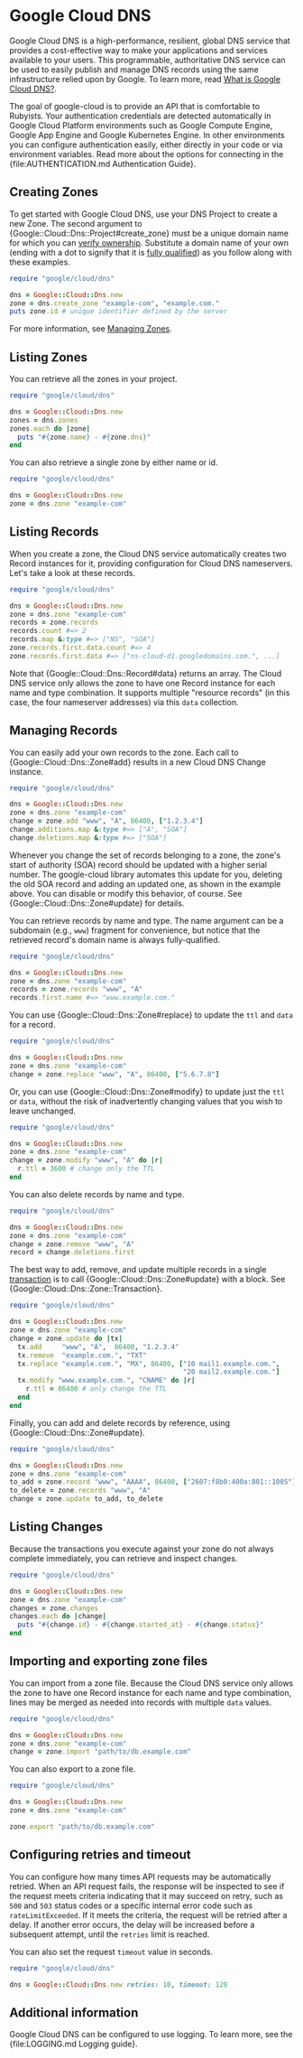 # Google Cloud DNS

Google Cloud DNS is a high-performance, resilient, global DNS service that
provides a cost-effective way to make your applications and services
available to your users. This programmable, authoritative DNS service can
be used to easily publish and manage DNS records using the same
infrastructure relied upon by Google. To learn more, read [What is Google
Cloud DNS?](https://cloud.google.com/dns/what-is-cloud-dns).

The goal of google-cloud is to provide an API that is comfortable to
Rubyists. Your authentication credentials are detected automatically in
Google Cloud Platform environments such as Google Compute Engine, Google
App Engine and Google Kubernetes Engine. In other environments you can
configure authentication easily, either directly in your code or via
environment variables. Read more about the options for connecting in the
{file:AUTHENTICATION.md Authentication Guide}.

## Creating Zones

To get started with Google Cloud DNS, use your DNS Project to create a new
Zone. The second argument to {Google::Cloud::Dns::Project#create_zone}
must be a unique domain name for which you can [verify
ownership](https://www.google.com/webmasters/verification/home).
Substitute a domain name of your own (ending with a dot to signify that it
is [fully
qualified](https://en.wikipedia.org/wiki/Fully_qualified_domain_name)) as
you follow along with these examples.

```ruby
require "google/cloud/dns"

dns = Google::Cloud::Dns.new
zone = dns.create_zone "example-com", "example.com."
puts zone.id # unique identifier defined by the server
```

For more information, see [Managing
Zones](https://cloud.google.com/dns/zones/).

## Listing Zones

You can retrieve all the zones in your project.

```ruby
require "google/cloud/dns"

dns = Google::Cloud::Dns.new
zones = dns.zones
zones.each do |zone|
  puts "#{zone.name} - #{zone.dns}"
end
```

You can also retrieve a single zone by either name or id.

```ruby
require "google/cloud/dns"

dns = Google::Cloud::Dns.new
zone = dns.zone "example-com"
```

## Listing Records

When you create a zone, the Cloud DNS service automatically creates two
Record instances for it, providing configuration for Cloud DNS
nameservers. Let's take a look at these records.

```ruby
require "google/cloud/dns"

dns = Google::Cloud::Dns.new
zone = dns.zone "example-com"
records = zone.records
records.count #=> 2
records.map &:type #=> ["NS", "SOA"]
zone.records.first.data.count #=> 4
zone.records.first.data #=> ["ns-cloud-d1.googledomains.com.", ...]
```

Note that {Google::Cloud::Dns::Record#data} returns an array. The Cloud
DNS service only allows the zone to have one Record instance for each name
and type combination. It supports multiple "resource records" (in this
case, the four nameserver addresses) via this `data` collection.

## Managing Records

You can easily add your own records to the zone. Each call to
{Google::Cloud::Dns::Zone#add} results in a new Cloud DNS Change instance.

```ruby
require "google/cloud/dns"

dns = Google::Cloud::Dns.new
zone = dns.zone "example-com"
change = zone.add "www", "A", 86400, ["1.2.3.4"]
change.additions.map &:type #=> ["A", "SOA"]
change.deletions.map &:type #=> ["SOA"]
```

Whenever you change the set of records belonging to a zone, the zone's
start of authority (SOA) record should be updated with a higher serial
number. The google-cloud library automates this update for you, deleting
the old SOA record and adding an updated one, as shown in the example
above. You can disable or modify this behavior, of course. See
{Google::Cloud::Dns::Zone#update} for details.

You can retrieve records by name and type. The name argument can be a
subdomain (e.g., `www`) fragment for convenience, but notice that the
retrieved record's domain name is always fully-qualified.

```ruby
require "google/cloud/dns"

dns = Google::Cloud::Dns.new
zone = dns.zone "example-com"
records = zone.records "www", "A"
records.first.name #=> "www.example.com."
```

You can use {Google::Cloud::Dns::Zone#replace} to update the `ttl` and
`data` for a record.

```ruby
require "google/cloud/dns"

dns = Google::Cloud::Dns.new
zone = dns.zone "example-com"
change = zone.replace "www", "A", 86400, ["5.6.7.8"]
```

Or, you can use {Google::Cloud::Dns::Zone#modify} to update just the `ttl`
or `data`, without the risk of inadvertently changing values that you wish
to leave unchanged.

```ruby
require "google/cloud/dns"

dns = Google::Cloud::Dns.new
zone = dns.zone "example-com"
change = zone.modify "www", "A" do |r|
  r.ttl = 3600 # change only the TTL
end
```

You can also delete records by name and type.

```ruby
require "google/cloud/dns"

dns = Google::Cloud::Dns.new
zone = dns.zone "example-com"
change = zone.remove "www", "A"
record = change.deletions.first
```

The best way to add, remove, and update multiple records in a single
[transaction](https://cloud.google.com/dns/records) is to call
{Google::Cloud::Dns::Zone#update} with a block. See
{Google::Cloud::Dns::Zone::Transaction}.

```ruby
require "google/cloud/dns"

dns = Google::Cloud::Dns.new
zone = dns.zone "example-com"
change = zone.update do |tx|
  tx.add     "www", "A",  86400, "1.2.3.4"
  tx.remove  "example.com.", "TXT"
  tx.replace "example.com.", "MX", 86400, ["10 mail1.example.com.",
                                           "20 mail2.example.com."]
  tx.modify "www.example.com.", "CNAME" do |r|
    r.ttl = 86400 # only change the TTL
  end
end
```

Finally, you can add and delete records by reference, using
{Google::Cloud::Dns::Zone#update}.

```ruby
require "google/cloud/dns"

dns = Google::Cloud::Dns.new
zone = dns.zone "example-com"
to_add = zone.record "www", "AAAA", 86400, ["2607:f8b0:400a:801::1005"]
to_delete = zone.records "www", "A"
change = zone.update to_add, to_delete
```

## Listing Changes

Because the transactions you execute against your zone do not always
complete immediately, you can retrieve and inspect changes.

```ruby
require "google/cloud/dns"

dns = Google::Cloud::Dns.new
zone = dns.zone "example-com"
changes = zone.changes
changes.each do |change|
  puts "#{change.id} - #{change.started_at} - #{change.status}"
end
```

## Importing and exporting zone files

You can import from a zone file. Because the Cloud DNS service only allows
the zone to have one Record instance for each name and type combination,
lines may be merged as needed into records with multiple `data` values.

```ruby
require "google/cloud/dns"

dns = Google::Cloud::Dns.new
zone = dns.zone "example-com"
change = zone.import "path/to/db.example.com"
```

You can also export to a zone file.

```ruby
require "google/cloud/dns"

dns = Google::Cloud::Dns.new
zone = dns.zone "example-com"

zone.export "path/to/db.example.com"
```

## Configuring retries and timeout

You can configure how many times API requests may be automatically
retried. When an API request fails, the response will be inspected to see
if the request meets criteria indicating that it may succeed on retry,
such as `500` and `503` status codes or a specific internal error code
such as `rateLimitExceeded`. If it meets the criteria, the request will be
retried after a delay. If another error occurs, the delay will be
increased before a subsequent attempt, until the `retries` limit is
reached.

You can also set the request `timeout` value in seconds.

```ruby
require "google/cloud/dns"

dns = Google::Cloud::Dns.new retries: 10, timeout: 120
```

## Additional information

Google Cloud DNS can be configured to use logging. To learn more, see the
{file:LOGGING.md Logging guide}.
